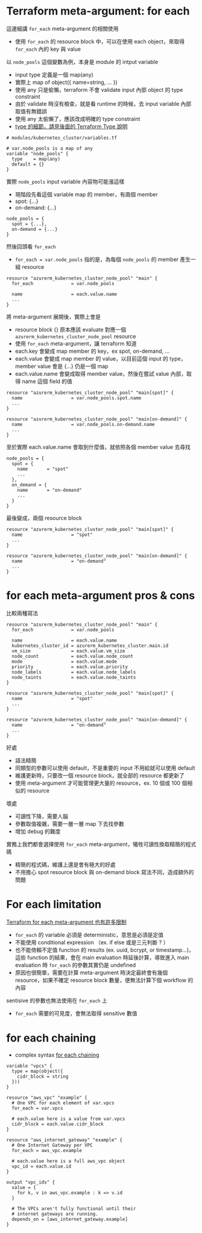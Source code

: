 # Terraform meta-argument: for each

這邊細講 `for_each` meta-argument 的相關使用
- 使用 `for_each` 的 resource block 中，可以在使用 each object，來取得 `for_each` 內的 key 與 value


以 `node_pools` 這個變數為例，本身是 module 的 intput variable
- input type 定義是一個 map(any)
- 實際上 map of object({ name=string, ... })
- 使用 any 只是偷懶，terraform 不會 validate input 內部 object 的 type constraint
- 由於 validate 時沒有檢查，就是看 runtime 的時候，去 input variable 內部取值有無錯誤
- 使用 any 太偷懶了，應該改成明確的 type constraint
- [type 的細節，請見後面的 Terraform Type 說明]()

```
# modules/kubernetes_cluster/variables.tf

# var.node_pools is a map of any
variable "node_pools" {
  type    = map(any)
  default = {}
}
```

實際 `node_pools` input variable 內容物可能漲這樣
- 現階段先看這個 variable map 的 member，有兩個 member
- spot: {...}
- on-demand: {...}

```
node_pools = {
  spot = {...},
  on-demand = {...}
}
```

然後回頭看 `for_each`
- `for_each = var.node_pools` 指的是，為每個 `node_pools` 的 member 產生一組 resource

```
resource "azurerm_kubernetes_cluster_node_pool" "main" {
  for_each              = var.node_pools

  name                  = each.value.name
  ...
}
```

將 meta-argument 展開後，實際上會是
- resource block {} 原本應該 evaluate 對應一個 `azurerm_kubernetes_cluster_node_pool` resource
- 使用 `for_each` meta-argument，讓 terraform 知道
- each.key 會變成 map member 的 key，ex spot, on-demand, ...
- each.value 會變成 map member 的 value，以目前這個 input 的 type，member value 會是 {...} 仍是一個 map
- each.value.name 會變成取得 member value，然後在嘗試 value 內部，取得 name 這個 field 的值

```
resource "azurerm_kubernetes_cluster_node_pool" "main[spot]" {
  name                  = var.node_pools.spot.name
  ...
}

resource "azurerm_kubernetes_cluster_node_pool" "main[on-demand]" {
  name                  = var.node_pools.on-demand.name
  ...
}
```

至於實際 each.value.name 會取到什麼值，就依照各個 member value 去尋找

```
node_pools = {
  spot = {
    name       = "spot"
    ...
  },
  on_demand = {
    name       = "on-demand"
    ...
  }
}
```

最後變成，兩個 resource block

```
resource "azurerm_kubernetes_cluster_node_pool" "main[spot]" {
  name                  = "spot"
  ...
}

resource "azurerm_kubernetes_cluster_node_pool" "main[on-demand]" {
  name                  = "on-demand"
  ...
}
```

# for each meta-argument pros & cons

比較兩種寫法
```
resource "azurerm_kubernetes_cluster_node_pool" "main" {
  for_each              = var.node_pools

  name                  = each.value.name
  kubernetes_cluster_id = azurerm_kubernetes_cluster.main.id
  vm_size               = each.value.vm_size
  node_count            = each.value.node_count
  mode                  = each.value.mode
  priority              = each.value.priority
  node_labels           = each.value.node_labels
  node_taints           = each.value.node_taints
}
```

```
resource "azurerm_kubernetes_cluster_node_pool" "main[spot]" {
  name                  = "spot"
  ...
}

resource "azurerm_kubernetes_cluster_node_pool" "main[on-demand]" {
  name                  = "on-demand"
  ...
}
```

好處
- 語法精簡
- 同類型的參數可以使用 default，不是重要的 input 不用給就可以使用 default
- 維護更新時，只要改一個 resource block，就全部的 resource 都更新了
- 使用 meta-argument 才可能管理更大量的 resource，ex. 10 個或 100 個相似的 resource

壞處
- 可讀性下降，需要人腦
- 參數取值複雜，需要一層一層 map 下去找參數
- 增加 debug 的難度

實務上我們都會選擇使用 `for_each` meta-argument，犧牲可讀性換取精簡的程式碼
- 精簡的程式碼，維護上還是會有極大的好處
- 不用擔心 spot resource block 與 on-demand block 寫法不同，造成額外的問題

# For each limitation

[Terraform for each meta-argument 也有許多限制](https://www.terraform.io/docs/language/meta-arguments/for_each.html#limitations-on-values-used-in-for_each)
- `for_each` 的 variable 必須是 deterministic，意思是必須是定值
- 不能使用 conditional expression （ex. if else 或是三元判斷 ? ）
- 也不能倚賴不定值 function 的 results (ex. uuid, bcrypt, or timestamp...)，這些 function 的結果，會在 main evaluation 時延後計算，導致進入 main evaluation 時 `for_each` 的參數其實仍是 undefined
- 原因也很簡單，需要在計算 meta-argument 時決定最終會有幾個 resource，如果不確定 resource block 數量，便無法計算下個 workflow 的內容

sentisive 的參數也無法使用在 `for_each` 上
- `for_each` 需要的可見度，會無法取得 sensitive 數值

# for each chaining

- complex syntax [for each chaining](https://www.terraform.io/docs/language/meta-arguments/for_each.html#chaining-for_each-between-resources)

```
variable "vpcs" {
  type = map(object({
    cidr_block = string
  }))
}

resource "aws_vpc" "example" {
  # One VPC for each element of var.vpcs
  for_each = var.vpcs

  # each.value here is a value from var.vpcs
  cidr_block = each.value.cidr_block
}

resource "aws_internet_gateway" "example" {
  # One Internet Gateway per VPC
  for_each = aws_vpc.example

  # each.value here is a full aws_vpc object
  vpc_id = each.value.id
}

output "vpc_ids" {
  value = {
    for k, v in aws_vpc.example : k => v.id
  }

  # The VPCs aren't fully functional until their
  # internet gateways are running.
  depends_on = [aws_internet_gateway.example]
}
```
